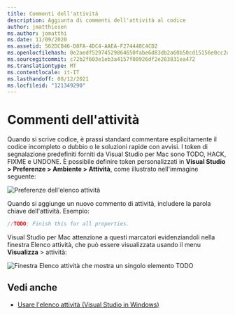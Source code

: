 ```yaml
---
title: Commenti dell'attività
description: Aggiunta di commenti dell'attività al codice
author: jmatthiesen
ms.author: jomatthi
ms.date: 11/09/2020
ms.assetid: 562DCB46-D8FA-4DC4-AAEA-F274448C4CD2
ms.openlocfilehash: 0e2aedf52974529864650fabe6d83db2a60b50cd15156e0cc2e96583261de3ed
ms.sourcegitcommit: c72b2f603e1eb3a4157f00926df2e263831ea472
ms.translationtype: MT
ms.contentlocale: it-IT
ms.lasthandoff: 08/12/2021
ms.locfileid: "121349290"
---
```

# <a name="task-comments"></a>Commenti dell'attività

Quando si scrive codice, è prassi standard commentare esplicitamente il codice incompleto o dubbio o le soluzioni rapide con avvisi. I token di segnalazione predefiniti forniti da Visual Studio per Mac sono TODO, HACK, FIXME e UNDONE. È possibile definire token personalizzati in **Visual Studio > Preferenze > Ambiente > Attività**, come illustrato nell'immagine seguente:

![Preferenze dell'elenco attività](media/source-editor-image10.png)

Quando si aggiunge un nuovo commento di attività, includere la parola chiave dell'attività. Esempio:

```csharp
//TODO: Finish this for all properties.
```

Visual Studio per Mac attenzione a questi marcatori evidenziandoli nella finestra  Elenco attività, che può essere visualizzata usando il menu **Visualizza** > attività:

![Finestra Elenco attività che mostra un singolo elemento TODO](media/source-editor-image11.png)

## <a name="see-also"></a>Vedi anche

- [Usare l'elenco attività (Visual Studio in Windows)](/visualstudio/ide/using-the-task-list)